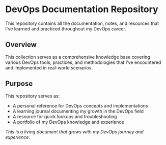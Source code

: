 # DevOps Documentation Repository

This repository contains all the documentation, notes, and resources that I've learned and practiced throughout my DevOps career.

## Overview

This collection serves as a comprehensive knowledge base covering various DevOps tools, practices, and methodologies that I've encountered and implemented in real-world scenarios.

## Purpose

This repository serves as:
- A personal reference for DevOps concepts and implementations
- A learning journal documenting my growth in the DevOps field
- A resource for quick lookups and troubleshooting
- A portfolio of my DevOps knowledge and experience

*This is a living document that grows with my DevOps journey and experience.*
